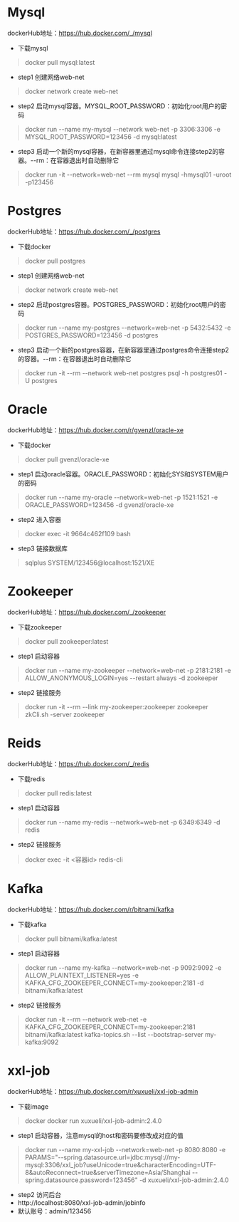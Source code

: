 # Mysql
dockerHub地址：https://hub.docker.com/_/mysql

- 下载mysql
> docker pull mysql:latest
> 
- step1 创建网络web-net
> docker network create web-net

- step2 启动mysql容器。MYSQL_ROOT_PASSWORD：初始化root用户的密码
> docker run --name my-mysql --network web-net -p 3306:3306 -e MYSQL_ROOT_PASSWORD=123456 -d mysql:latest

- step3 启动一个新的mysql容器，在新容器里通过mysql命令连接step2的容器。--rm：在容器退出时自动删除它
> docker run -it --network=web-net --rm mysql mysql -hmysql01 -uroot -p123456


# Postgres
dockerHub地址：https://hub.docker.com/_/postgres

- 下载docker
> docker pull postgres

- step1 创建网络web-net
> docker network create web-net

- step2 启动postgres容器。POSTGRES_PASSWORD：初始化root用户的密码
> docker run --name my-postgres --network=web-net -p 5432:5432 -e POSTGRES_PASSWORD=123456 -d postgres

- step3 启动一个新的postgres容器，在新容器里通过postgres命令连接step2的容器。--rm：在容器退出时自动删除它
> docker run -it --rm --network web-net postgres psql -h postgres01 -U postgres

# Oracle
dockerHub地址：https://hub.docker.com/r/gvenzl/oracle-xe

- 下载docker
> docker pull gvenzl/oracle-xe

- step1 启动oracle容器。ORACLE_PASSWORD：初始化SYS和SYSTEM用户的密码
> docker run --name my-oracle --network=web-net -p 1521:1521 -e ORACLE_PASSWORD=123456 -d gvenzl/oracle-xe

- step2 进入容器
> docker exec -it 9664c462f109 bash

- step3 链接数据库
> sqlplus SYSTEM/123456@localhost:1521/XE

# Zookeeper
dockerHub地址：https://hub.docker.com/_/zookeeper

- 下载zookeeper
> docker pull zookeeper:latest
> 
- step1 启动容器
> docker run --name my-zookeeper --network=web-net -p 2181:2181 -e ALLOW_ANONYMOUS_LOGIN=yes --restart always -d zookeeper

- step2 链接服务
> docker run -it --rm --link my-zookeeper:zookeeper zookeeper zkCli.sh -server zookeeper

# Reids
dockerHub地址：https://hub.docker.com/_/redis

- 下载redis
> docker pull redis:latest
> 
- step1 启动容器
> docker run --name my-redis --network=web-net -p 6349:6349 -d redis

- step2 链接服务
> docker exec -it <容器id> redis-cli

# Kafka
dockerHub地址：https://hub.docker.com/r/bitnami/kafka

- 下载kafka
> docker pull bitnami/kafka:latest

- step1 启动容器
> docker run --name my-kafka --network=web-net -p 9092:9092 -e ALLOW_PLAINTEXT_LISTENER=yes -e KAFKA_CFG_ZOOKEEPER_CONNECT=my-zookeeper:2181
-d bitnami/kafka:latest

- step2 链接服务
> docker run -it --rm --network web-net -e KAFKA_CFG_ZOOKEEPER_CONNECT=my-zookeeper:2181 bitnami/kafka:latest kafka-topics.sh --list  --bootstrap-server my-kafka:9092


# xxl-job
dockerHub地址：https://hub.docker.com/r/xuxueli/xxl-job-admin

- 下载image
> docker docker run xuxueli/xxl-job-admin:2.4.0

- step1 启动容器，注意mysql的host和密码要修改成对应的值
> docker run --name my-xxl-job --network=web-net -p 8080:8080 -e PARAMS="--spring.datasource.url=jdbc:mysql://my-mysql:3306/xxl_job?useUnicode=true&characterEncoding=UTF-8&autoReconnect=true&serverTimezone=Asia/Shanghai --spring.datasource.password=123456" -d xuxueli/xxl-job-admin:2.4.0

- step2 访问后台
- http://localhost:8080/xxl-job-admin/jobinfo
- 默认账号：admin/123456

